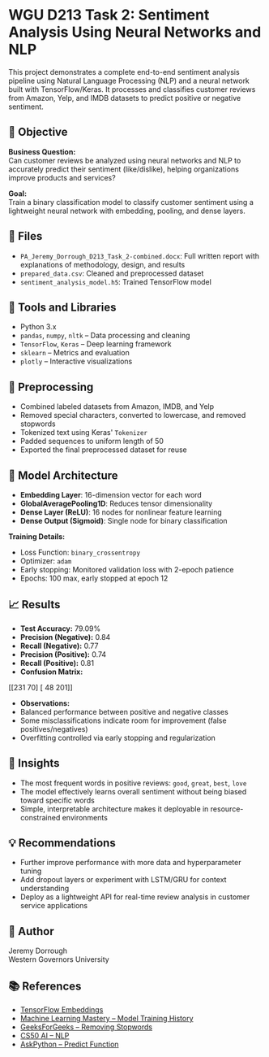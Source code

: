 # WGU D213 Task 2: Sentiment Analysis Using Neural Networks and NLP

This project demonstrates a complete end-to-end sentiment analysis pipeline using Natural Language Processing (NLP) and a neural network built with TensorFlow/Keras. It processes and classifies customer reviews from Amazon, Yelp, and IMDB datasets to predict positive or negative sentiment.

## 🎯 Objective

**Business Question:**  
Can customer reviews be analyzed using neural networks and NLP to accurately predict their sentiment (like/dislike), helping organizations improve products and services?

**Goal:**  
Train a binary classification model to classify customer sentiment using a lightweight neural network with embedding, pooling, and dense layers.

## 📁 Files

- `PA_Jeremy_Dorrough_D213_Task_2-combined.docx`: Full written report with explanations of methodology, design, and results
- `prepared_data.csv`: Cleaned and preprocessed dataset
- `sentiment_analysis_model.h5`: Trained TensorFlow model

## 🧪 Tools and Libraries

- Python 3.x
- `pandas`, `numpy`, `nltk` – Data processing and cleaning
- `TensorFlow`, `Keras` – Deep learning framework
- `sklearn` – Metrics and evaluation
- `plotly` – Interactive visualizations

## 🧹 Preprocessing

- Combined labeled datasets from Amazon, IMDB, and Yelp
- Removed special characters, converted to lowercase, and removed stopwords
- Tokenized text using Keras' `Tokenizer`
- Padded sequences to uniform length of 50
- Exported the final preprocessed dataset for reuse

## 🔢 Model Architecture

- **Embedding Layer**: 16-dimension vector for each word
- **GlobalAveragePooling1D**: Reduces tensor dimensionality
- **Dense Layer (ReLU)**: 16 nodes for nonlinear feature learning
- **Dense Output (Sigmoid)**: Single node for binary classification

**Training Details:**
- Loss Function: `binary_crossentropy`
- Optimizer: `adam`
- Early stopping: Monitored validation loss with 2-epoch patience
- Epochs: 100 max, early stopped at epoch 12

## 📈 Results

- **Test Accuracy:** 79.09%
- **Precision (Negative):** 0.84
- **Recall (Negative):** 0.77
- **Precision (Positive):** 0.74
- **Recall (Positive):** 0.81
- **Confusion Matrix:**

[[231 70]
[ 48 201]]

- **Observations:**
- Balanced performance between positive and negative classes
- Some misclassifications indicate room for improvement (false positives/negatives)
- Overfitting controlled via early stopping and regularization

## 📌 Insights

- The most frequent words in positive reviews: `good`, `great`, `best`, `love`
- The model effectively learns overall sentiment without being biased toward specific words
- Simple, interpretable architecture makes it deployable in resource-constrained environments

## 💡 Recommendations

- Further improve performance with more data and hyperparameter tuning
- Add dropout layers or experiment with LSTM/GRU for context understanding
- Deploy as a lightweight API for real-time review analysis in customer service applications

## 👤 Author

Jeremy Dorrough  
Western Governors University  

## 📚 References

- [TensorFlow Embeddings](https://www.tensorflow.org/text/guide/word_embeddings)
- [Machine Learning Mastery – Model Training History](https://machinelearningmastery.com/display-deep-learning-model-training-history-in-keras/)
- [GeeksForGeeks – Removing Stopwords](https://www.geeksforgeeks.org/removing-stop-words-nltk-python/)
- [CS50 AI – NLP](https://cs50.harvard.edu/ai/2020/notes/5/)
- [AskPython – Predict Function](https://www.askpython.com/python/examples/python-predict-function)
